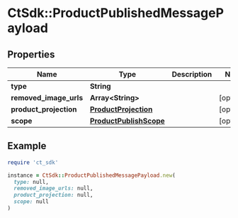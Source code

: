 # CtSdk::ProductPublishedMessagePayload

## Properties

| Name | Type | Description | Notes |
| ---- | ---- | ----------- | ----- |
| **type** | **String** |  |  |
| **removed_image_urls** | **Array&lt;String&gt;** |  | [optional] |
| **product_projection** | [**ProductProjection**](ProductProjection.md) |  | [optional] |
| **scope** | [**ProductPublishScope**](ProductPublishScope.md) |  | [optional] |

## Example

```ruby
require 'ct_sdk'

instance = CtSdk::ProductPublishedMessagePayload.new(
  type: null,
  removed_image_urls: null,
  product_projection: null,
  scope: null
)
```

